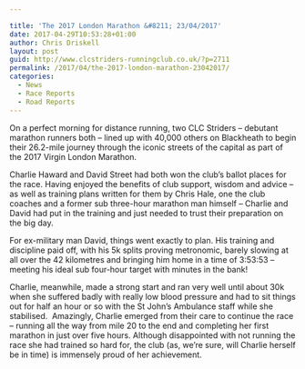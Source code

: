 ```yaml
---

title: 'The 2017 London Marathon &#8211; 23/04/2017'
date: 2017-04-29T10:53:28+01:00
author: Chris Driskell
layout: post
guid: http://www.clcstriders-runningclub.co.uk/?p=2711
permalink: /2017/04/the-2017-london-marathon-23042017/
categories:
  - News
  - Race Reports
  - Road Reports
---
```

On a perfect morning for distance running, two CLC Striders – debutant marathon runners both – lined up with 40,000 others on Blackheath to begin their 26.2-mile journey through the iconic streets of the capital as part of the 2017 Virgin London Marathon.

Charlie Haward and David Street had both won the club’s ballot places for the race. Having enjoyed the benefits of club support, wisdom and advice – as well as training plans written for them by Chris Hale, one the club coaches and a former sub three-hour marathon man himself – Charlie and David had put in the training and just needed to trust their preparation on the big day.

For ex-military man David, things went exactly to plan. His training and discipline paid off, with his 5k splits proving metronomic, barely slowing at all over the 42 kilometres and bringing him home in a time of 3:53:53 – meeting his ideal sub four-hour target with minutes in the bank!

Charlie, meanwhile, made a strong start and ran very well until about 30k when she suffered badly with really low blood pressure and had to sit things out for half an hour or so with the St John’s Ambulance staff while she stabilised.  Amazingly, Charlie emerged from their care to continue the race – running all the way from mile 20 to the end and completing her first marathon in just over five hours. Although disappointed with not running the race she had trained so hard for, the club (as, we’re sure, will Charlie herself be in time) is immensely proud of her achievement.